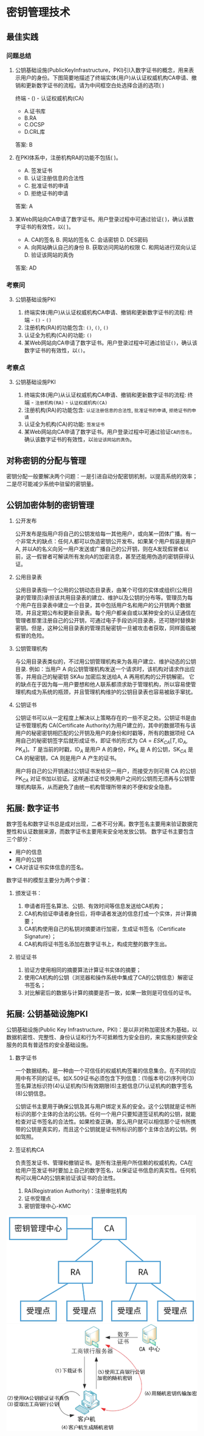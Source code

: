 # 密钥管理技术

## 最佳实践


### 问题总结

1. 公钥基础设施(PublicKeyInfrastructure，PKl)引l入数字证书的概念，用来表示用户的身份。下图简要地描述了终端实体(用户)从认证权威机构CA申请、撤销和更新数字证书的流程。请为中间框空白处选择合适的选项(  )

    终端 - () - 认证权威机构(CA)

    - A.证书库
    - B.RA
    - C.OCSP
    - D.CRL库

    答案: B

2. 在PKI体系中，注册机构RA的功能不包括(  )。

    - A. 签发证书
    - B. 认证注册信息的合法性
    - C. 批准证书的申请
    - D. 拒绝证书的申请

    答案: A

3. 某Web网站向CA申请了数字证书。用户登录过程中可通过验证(  )，确认该数字证书的有效性，以(  )。

    - A. CA的签名  B. 网站的签名  C. 会话密钥  D. DES密码
    - A. 向网站确认自己的身份  B. 获取访问网站的权限 C. 和网站进行双向认证  D. 验证该网站的真伪

    答案: AD



### 考察问

3. 公钥基础设施PKI

    1. 终端实体(用户)从认证权威机构CA申请、撤销和更新数字证书的流程: 终端 - `()` - `()`
    2. 注册机构(RA)的功能包含: `()`, `()`, `()`
    3. 认证全为机构(CA)的功能: `()`
    4. 某Web网站向CA申请了数字证书。用户登录过程中可通过验证`()`，确认该数字证书的有效性，以`()`。

### 考察点

3. 公钥基础设施PKI

    1. 终端实体(用户)从认证权威机构CA申请、撤销和更新数字证书的流程: 终端 - `注册机构(RA)` - `认证权威机构(CA)`
    2. 注册机构(RA)的功能包含: `认证注册信息的合法性`, `批准证书的申请`, `拒绝证书的申请`
    3. 认证全为机构(CA)的功能: `签发证书`
    4. 某Web网站向CA申请了数字证书。用户登录过程中可通过验证`CA的签名`，确认该数字证书的有效性，以`验证该网站的真伪`。

## 对称密钥的分配与管理

密钥分配一般要解决两个问题：一是引进自动分配密钥机制，以提高系统的效率；二是尽可能减少系统中驻留的密钥量。

## 公钥加密体制的密钥管理

1. 公开发布

    公开发布是指用户将自己的公钥发给每一其他用户，或向某一团体广播。有一个非常大的缺点：任何人都可以伪造密钥公开发布。如果某个用户假装是用户A, 并以A的名义向另一用户发送或广播自己的公开钥，则在A发现假冒者以前，这一假冒者可解读所有发向A的加密消息，甚至还能用伪造的密钥获得认证。

2. 公用目录表

    公用目录表指一个公用的公钥动态目录表，由某个可信的实体或组织(公用目录的管理员)承担该共用目录表的建立、维护以及公钥的分布等。管理员为每个用户在目录表中建立一个目录，其中包括用户名和用户的公开钥两个数据项，并且定期公布和更新目录表。每个用户都亲自或以某种安全的认证通信在管理者那里注册自己的公开钥，可通过电子手段访问目录表，还可随时替换新密钥。但是，这种公用目录表的管理员秘密钥一旦被攻击者获取，同样面临被假冒的危险。

3. 公钥管理机构

    与公用目录表类似的，不过用公钥管理机构来为各用户建立、维护动态的公钥目录. 例如：当用户 A 向公钥管理机构发送一个请求时，该机构对请求作出应答，并用自己的秘密钥 SKAu 加密后发送给A, A 再用机构的公开钥解密。
    它的缺点在于因为每一用户要想和他人联系都须求助于管理机构，所以容易使管理机构成为系统的瓶颈，并且管理机构维护的公钥目录表也容易被敌手窜扰。

4. 公钥证书

    公钥证书可以从一定程度上解决以上策略存在的一些不足之处。公钥证书是由证书管理机构 CA(Certificate Authority)为用户建立的，其中的数据项有与该用户的秘密密钥相匹配的公开钥及用户的身份和时戳等，所有的数据项经 CA 用自己的秘密钥签字后就形成证书，即证书的形式为 $CA = ESK_{CA}[T, \text{ID}_A, \text{PK}_A]$。$T$ 是当前的时戳，$\text{ID}_A$ 是用户 A 的身份，$\text{PK}_A$ 是 A 的公钥，$\text{SK}_{CA}$ 是 CA 的秘密钥，CA 则是用户 A 产生的证书。

    用户将自己的公开钥通过公钥证书发给另一用户，而接受方则可用 CA 的公钥 $\text{PK}_{CA}$ 对证书加以验证。这样通过证书交换用户之间的公钥而无须再与公钥管理机构联系，从而避免了由统一机构管理所带来的不便和安全隐患。


## 拓展: 数字证书

数字签名和数字证书总是成对出现，二者不可分离。数字签名主要用来验证数据完整性和认证数据来源，而数字证书主要用来安全地发放公钥。 数字证书主要包含三个部分：

- 用户的信息
- 用户的公钥
- CA对该证书实体信息的签名。

数字证书的模型主要分为两个步骤：


1. 颁发证书：

    1. 申请者将签名算法、公钥、有效时间等信息发送给CA机构；
    2. CA机构验证申请者身份后，将申请者发送的信息打成一个实体，并计算摘要；
    3. CA机构使用自己的私钥对摘要进行加密，生成证书签名（Certificate Signature）；
    4. CA机构将证书签名添加在数字证书上，构成完整的数字生出。

2. 验证证书

    1. 验证方使用相同的摘要算法计算证书实体的摘要；
    2. 使用CA机构的公钥（浏览器和操作系统中集成了CA的公钥信息）解密证书签名；
    3. 对比解密后的数据与计算的摘要是否一致，如果一致则是可信任的证书。







## 拓展: 公钥基础设施PKI

公钥基础设施(Public Key Infrastructure，PKI)：是以非对称加密技术为基础，以数据机密性、完整性、身份认证和行为不可抵赖性为安全目的，来实施和提供安全服务的具有普适性的安全基础设施。

1. 数字证书

    一个数据结构，是一种由一个可信任的权威机构签署的信息集合。在不同的应用中有不同的证书。如X.509证书必须包含下列信息：(1)版本号(2)序列号(3)签名算法标识符(4)认证机构(5)有效期限(6)主题信息(7)认证机构的数字签名(8)公钥信息。

    公钥证书主要用于确保公钥及其与用户绑定关系的安全。这个公钥就是证书所标识的那个主体的合法的公钥。任何一个用户只要知道签证机构的公钥，就能检查对证书签名的合法性。如果检查正确，那么用户就可以相信那个证书所携带的公钥是真实的，而且这个公钥就是证书所标识的那个主体合法的公钥。例如驾照。

2. 签证机构CA

    负责签发证书、管理和撤销证书。是所有注册用户所信赖的权威机构，CA在给用户签发证书时要加上自己的数字签名，以保证证书信息的真实性。任何机构可以用CA的公钥来验证该证书的合法性。

    1. RA(Registration Authority)：注册审批机构
    2. 证书受理点
    3. 密钥管理中心-KMC

![alt text](5秘钥管理技术/CA.png)
![alt text](5秘钥管理技术/数字证书.png)

